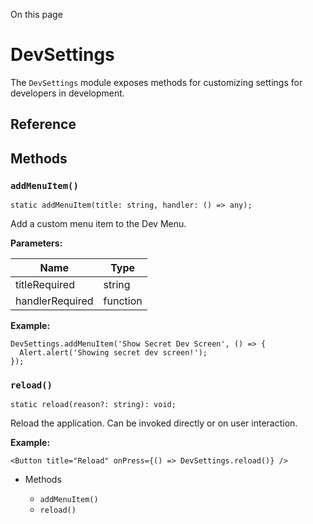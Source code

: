 On this page

# DevSettings

The `DevSettings` module exposes methods for customizing settings for developers in development.

## Reference

## Methods

### `addMenuItem()`

```
static addMenuItem(title: string, handler: () => any);
```

Add a custom menu item to the Dev Menu.

**Parameters:**

|Name|Type|
|-|-|
|titleRequired|string|
|handlerRequired|function|

**Example:**

```
DevSettings.addMenuItem('Show Secret Dev Screen', () => {
  Alert.alert('Showing secret dev screen!');
});
```

### `reload()`

```
static reload(reason?: string): void;
```

Reload the application. Can be invoked directly or on user interaction.

**Example:**

```
<Button title="Reload" onPress={() => DevSettings.reload()} />
```

* Methods

  * `addMenuItem()`
  * `reload()`
